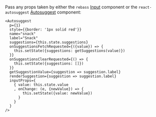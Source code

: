 Pass any props taken by either the `rebass` [Input](https://rebass-beta.now.sh/components/Input) component or the `react-autosuggest` [Autosuggest](https://github.com/moroshko/react-autosuggest#props) component:

```
<Autosuggest
  p={1}
  style={{border: '1px solid red'}}
  name="snack"
  label="Snack"
  suggestions={this.state.suggestions}
  onSuggestionsFetchRequested={({value}) => {
    this.setState({suggestions: getSuggestions(value)})
  }}
  onSuggestionsClearRequested={() => {
    this.setState({suggestions: []})
  }}
  getSuggestionValue={suggestion => suggestion.label}
  renderSuggestion={suggestion => suggestion.label}
  inputProps={
    { value: this.state.value
    , onChange: (e, {newValue}) => {
        this.setState({value: newValue})
      }
    }
  }
/>


```
